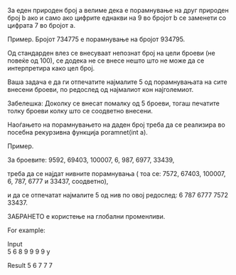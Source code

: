 За еден природен број а велиме дека е порамнување на друг природен број b ако и само ако цифрите еднакви на 9 во бројот b се заменети со цифрата 7 во бројот а.

Пример. Бројот 734775 е порамнување на бројот 934795.

Од стандарден влез се внесуваат непознат број на цели броеви (не повеќе од 100), се додека не се внесе нешто што не може да се интерпретира како цел број.

Ваша задача е да ги отпечатите најмалите 5 од порамнувањата на сите внесени броеви, по редослед од најмалиот кон најголемиот.

Забелешка: Доколку се внесат помалку од 5 броеви, тогаш печатите толку броеви колку што се соодветно внесени.

Наоѓањето на порамнувањето на даден број треба да се реализира во посебна рекурзивна функција poramnet(int a).

Пример.

За броевите: 9592, 69403, 100007, 6, 987, 6977, 33439,

треба да се најдат нивните порамнувања ( тоа се: 7572, 67403, 100007, 6, 787, 6777 и 33437, соодветно),

и да се отпечатат најмалите 5 од нив по овој редослед: 6 787 6777 7572 33437.

ЗАБРАНЕТО е користење на глобални променливи.

For example:

Input	
5
6
8
9
9
9
9
y

Result
5 6 7 7 7
